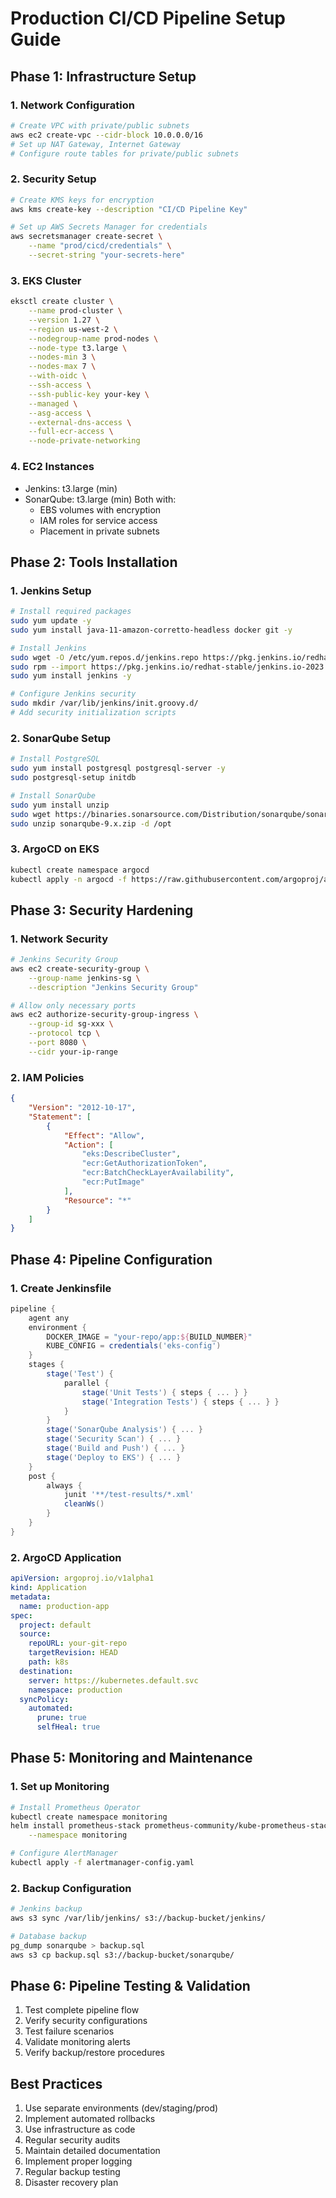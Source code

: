 # Production CI/CD Pipeline Setup Guide

## Phase 1: Infrastructure Setup

### 1. Network Configuration
```bash
# Create VPC with private/public subnets
aws ec2 create-vpc --cidr-block 10.0.0.0/16
# Set up NAT Gateway, Internet Gateway
# Configure route tables for private/public subnets
```

### 2. Security Setup
```bash
# Create KMS keys for encryption
aws kms create-key --description "CI/CD Pipeline Key"

# Set up AWS Secrets Manager for credentials
aws secretsmanager create-secret \
    --name "prod/cicd/credentials" \
    --secret-string "your-secrets-here"
```

### 3. EKS Cluster
```bash
eksctl create cluster \
    --name prod-cluster \
    --version 1.27 \
    --region us-west-2 \
    --nodegroup-name prod-nodes \
    --node-type t3.large \
    --nodes-min 3 \
    --nodes-max 7 \
    --with-oidc \
    --ssh-access \
    --ssh-public-key your-key \
    --managed \
    --asg-access \
    --external-dns-access \
    --full-ecr-access \
    --node-private-networking
```

### 4. EC2 Instances
- Jenkins: t3.large (min)
- SonarQube: t3.large (min)
Both with:
  - EBS volumes with encryption
  - IAM roles for service access
  - Placement in private subnets

## Phase 2: Tools Installation

### 1. Jenkins Setup
```bash
# Install required packages
sudo yum update -y
sudo yum install java-11-amazon-corretto-headless docker git -y

# Install Jenkins
sudo wget -O /etc/yum.repos.d/jenkins.repo https://pkg.jenkins.io/redhat-stable/jenkins.repo
sudo rpm --import https://pkg.jenkins.io/redhat-stable/jenkins.io-2023.key
sudo yum install jenkins -y

# Configure Jenkins security
sudo mkdir /var/lib/jenkins/init.groovy.d/
# Add security initialization scripts
```

### 2. SonarQube Setup
```bash
# Install PostgreSQL
sudo yum install postgresql postgresql-server -y
sudo postgresql-setup initdb

# Install SonarQube
sudo yum install unzip
sudo wget https://binaries.sonarsource.com/Distribution/sonarqube/sonarqube-9.x.zip
sudo unzip sonarqube-9.x.zip -d /opt
```

### 3. ArgoCD on EKS
```bash
kubectl create namespace argocd
kubectl apply -n argocd -f https://raw.githubusercontent.com/argoproj/argo-cd/stable/manifests/install.yaml
```

## Phase 3: Security Hardening

### 1. Network Security
```bash
# Jenkins Security Group
aws ec2 create-security-group \
    --group-name jenkins-sg \
    --description "Jenkins Security Group"

# Allow only necessary ports
aws ec2 authorize-security-group-ingress \
    --group-id sg-xxx \
    --protocol tcp \
    --port 8080 \
    --cidr your-ip-range
```

### 2. IAM Policies
```json
{
    "Version": "2012-10-17",
    "Statement": [
        {
            "Effect": "Allow",
            "Action": [
                "eks:DescribeCluster",
                "ecr:GetAuthorizationToken",
                "ecr:BatchCheckLayerAvailability",
                "ecr:PutImage"
            ],
            "Resource": "*"
        }
    ]
}
```

## Phase 4: Pipeline Configuration

### 1. Create Jenkinsfile
```groovy
pipeline {
    agent any
    environment {
        DOCKER_IMAGE = "your-repo/app:${BUILD_NUMBER}"
        KUBE_CONFIG = credentials('eks-config')
    }
    stages {
        stage('Test') {
            parallel {
                stage('Unit Tests') { steps { ... } }
                stage('Integration Tests') { steps { ... } }
            }
        }
        stage('SonarQube Analysis') { ... }
        stage('Security Scan') { ... }
        stage('Build and Push') { ... }
        stage('Deploy to EKS') { ... }
    }
    post {
        always {
            junit '**/test-results/*.xml'
            cleanWs()
        }
    }
}
```

### 2. ArgoCD Application
```yaml
apiVersion: argoproj.io/v1alpha1
kind: Application
metadata:
  name: production-app
spec:
  project: default
  source:
    repoURL: your-git-repo
    targetRevision: HEAD
    path: k8s
  destination:
    server: https://kubernetes.default.svc
    namespace: production
  syncPolicy:
    automated:
      prune: true
      selfHeal: true
```

## Phase 5: Monitoring and Maintenance

### 1. Set up Monitoring
```bash
# Install Prometheus Operator
kubectl create namespace monitoring
helm install prometheus-stack prometheus-community/kube-prometheus-stack \
    --namespace monitoring

# Configure AlertManager
kubectl apply -f alertmanager-config.yaml
```

### 2. Backup Configuration
```bash
# Jenkins backup
aws s3 sync /var/lib/jenkins/ s3://backup-bucket/jenkins/

# Database backup
pg_dump sonarqube > backup.sql
aws s3 cp backup.sql s3://backup-bucket/sonarqube/
```

## Phase 6: Pipeline Testing & Validation

1. Test complete pipeline flow
2. Verify security configurations
3. Test failure scenarios
4. Validate monitoring alerts
5. Verify backup/restore procedures

## Best Practices

1. Use separate environments (dev/staging/prod)
2. Implement automated rollbacks
3. Use infrastructure as code
4. Regular security audits
5. Maintain detailed documentation
6. Implement proper logging
7. Regular backup testing
8. Disaster recovery plan
